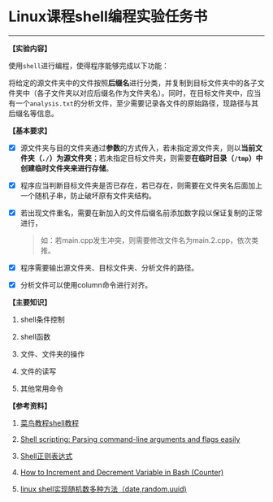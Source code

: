 # Linux课程shell编程实验任务书
----------------------------

**【实验内容】**

使用`shell`进行编程，使得程序能够完成以下功能：

将给定的源文件夹中的文件按照**后缀名**进行分类，并复制到目标文件夹中的各子文件夹中（各子文件夹以对应后缀名作为文件夹名）。同时，在目标文件夹中，应当有一个`analysis.txt`的分析文件，至少需要记录各文件的原始路径，现路径与其后缀名等信息。

**【基本要求】**

- [x] 源文件夹与目的文件夹通过**参数**的方式传入，若未指定源文件夹，则以**当前文件夹（`./`）为源文件夹**；若未指定目标文件夹，则需要**在临时目录（`/tmp`）中创建临时文件夹来进行存储**。

- [x] 程序应当判断目标文件夹是否已存在，若已存在，则需要在文件夹名后面加上一个随机子串，防止破坏原有文件夹结构。

- [x] 若出现文件重名，需要在新加入的文件后缀名前添加数字段以保证复制的正常进行，
    > 如：若main.cpp发生冲突，则需要修改文件名为main.2.cpp，依次类推。

- [x] 程序需要输出源文件夹、目标文件夹、分析文件的路径。

- [x] 分析文件可以使用column命令进行对齐。

**【主要知识】**

1.  shell条件控制

2.  shell函数

3.  文件、文件夹的操作

4.  文件的读写

5.  其他常用命令

**【参考资料】**

1.  [菜鸟教程shell教程](http://www.runoob.com/linux/linux-shell.html)

2.  [Shell scripting: Parsing command-line arguments and flags easily](https://pretzelhands.com/posts/command-line-flags)

3.  [Shell正则表达式](https://man.linuxde.net/docs/shell_regex.html)

4.  [How to Increment and Decrement Variable in Bash (Counter)](https://linuxize.com/post/bash-increment-decrement-variable/)

5.  [linux shell实现随机数多种方法（date,random,uuid)](https://www.cnblogs.com/chengmo/archive/2010/10/23/1858879.html)
